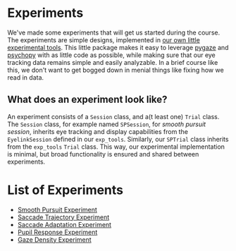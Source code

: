 # Experiments
We've made some experiments that will get us started during the course. The experiments are simple designs, implemented in [our own little experimental tools](https://github.com/Gilles86/exp_tools). This little package makes it easy to leverage [pygaze](www.pygaze.org) and [psychopy](http://www.psychopy.org) with as little code as possible, while making sure that our eye tracking data remains simple and easily analyzable.  In a brief course like this, we don't want to get bogged down in menial things like fixing how we read in data.

## What does an experiment look like?
An experiment consists of a `Session` class, and a(t least one) `Trial` class. The `Session` class, for example named `SPSession`, for *smooth pursuit session*, inherits eye tracking and display capabilities from the `EyelinkSession` defined in our `exp_tools`. Similarly, our `SPTrial` class inherits from the `exp_tools` `Trial` class. This way, our experimental implementation is minimal, but broad functionality is ensured and shared between experiments. 


# List of Experiments
- [Smooth Pursuit Experiment](smooth_pursuit)
- [Saccade Trajectory Experiment](saccade_trajectory)
- [Saccade Adaptation Experiment](saccade_adaptation)
- [Pupil Response Experiment](pupil_response)
- [Gaze Density Experiment](gaze_density)